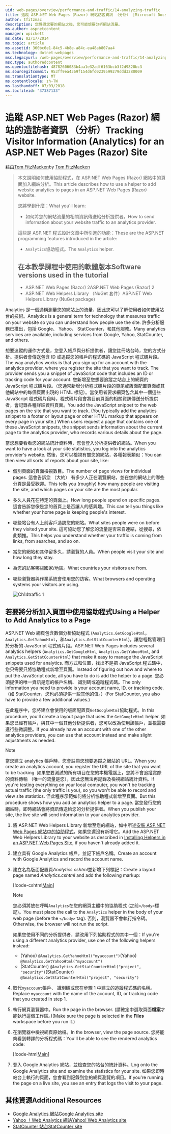 ```yaml
---
uid: web-pages/overview/performance-and-traffic/14-analyzing-traffic
title: 追蹤 ASP.NET Web Pages (Razor) 網站訪客資訊 （分析） |Microsoft Docs
author: tfitzmac
description: 您覺得您要的網站之後，您可能想要分析網站流量。
ms.author: aspnetcontent
manager: wpickett
ms.date: 02/17/2014
ms.topic: article
ms.assetid: 360bc6e1-84c5-4b8e-a84c-ea48ab807aa4
ms.technology: dotnet-webpages
msc.legacyurl: /web-pages/overview/performance-and-traffic/14-analyzing-traffic
msc.type: authoredcontent
ms.openlocfilehash: 48782606083b4aa1e32adf6163bcb3f2d9828bc3
ms.sourcegitcommit: 953ff9ea4369f154d6fd0239599279ddd3280009
ms.translationtype: MT
ms.contentlocale: zh-TW
ms.lasthandoff: 07/03/2018
ms.locfileid: "37387133"
---
```

<a name="tracking-visitor-information-analytics-for-an-aspnet-web-pages-razor-site"></a><span data-ttu-id="fc074-103">追蹤 ASP.NET Web Pages (Razor) 網站的造訪者資訊 （分析）</span><span class="sxs-lookup"><span data-stu-id="fc074-103">Tracking Visitor Information (Analytics) for an ASP.NET Web Pages (Razor) Site</span></span>
====================
<span data-ttu-id="fc074-104">藉由[Tom FitzMacken](https://github.com/tfitzmac)</span><span class="sxs-lookup"><span data-stu-id="fc074-104">by [Tom FitzMacken](https://github.com/tfitzmac)</span></span>

> <span data-ttu-id="fc074-105">本文說明如何使用協助程式，在 ASP.NET Web Pages (Razor) 網站中的頁面加入網站分析。</span><span class="sxs-lookup"><span data-stu-id="fc074-105">This article describes how to use a helper to add website analytics to pages in an ASP.NET Web Pages (Razor) website.</span></span>
> 
> <span data-ttu-id="fc074-106">您將學到什麼：</span><span class="sxs-lookup"><span data-stu-id="fc074-106">What you'll learn:</span></span>
> 
> - <span data-ttu-id="fc074-107">如何將您的網站流量的相關資訊傳送給分析提供者。</span><span class="sxs-lookup"><span data-stu-id="fc074-107">How to send information about your website traffic to an analytics provider.</span></span>
> 
> <span data-ttu-id="fc074-108">這些是 ASP.NET 程式設計文章中所引進的功能：</span><span class="sxs-lookup"><span data-stu-id="fc074-108">These are the ASP.NET programming features introduced in the article:</span></span>
> 
> - <span data-ttu-id="fc074-109">`Analytics`協助程式。</span><span class="sxs-lookup"><span data-stu-id="fc074-109">The `Analytics` helper.</span></span>
>   
> 
> ## <a name="software-versions-used-in-the-tutorial"></a><span data-ttu-id="fc074-110">在本教學課程中使用的軟體版本</span><span class="sxs-lookup"><span data-stu-id="fc074-110">Software versions used in the tutorial</span></span>
> 
> 
> - <span data-ttu-id="fc074-111">ASP.NET Web Pages (Razor) 2</span><span class="sxs-lookup"><span data-stu-id="fc074-111">ASP.NET Web Pages (Razor) 2</span></span>
> - <span data-ttu-id="fc074-112">ASP.NET Web Helpers Library （NuGet 套件）</span><span class="sxs-lookup"><span data-stu-id="fc074-112">ASP.NET Web Helpers Library (NuGet package)</span></span>


<span data-ttu-id="fc074-113">Analytics 是一個通稱測量您的網站上的流量，因此您可以了解使用者如何使用站台的技術。</span><span class="sxs-lookup"><span data-stu-id="fc074-113">Analytics is a general term for technology that measures traffic on your website so you can understand how people use the site.</span></span> <span data-ttu-id="fc074-114">許多分析服務已推出，包括 Google、 Yahoo、 StatCounter，和其他服務。</span><span class="sxs-lookup"><span data-stu-id="fc074-114">Many analytics services are available, including services from Google, Yahoo, StatCounter, and others.</span></span>

<span data-ttu-id="fc074-115">想要追蹤的運作方式是，您登入帳戶與分析提供者，讓您註冊站台時，您的方式分析。提供者會傳送包含 ID 或追蹤您的帳戶的程式碼的 JavaScript 程式碼片段。</span><span class="sxs-lookup"><span data-stu-id="fc074-115">The way analytics works is that you sign up for an account with the analytics provider, where you register the site that you want to track. The provider sends you a snippet of JavaScript code that includes an ID or tracking code for your account.</span></span> <span data-ttu-id="fc074-116">您新增至您想要追蹤之站台上的網頁的 JavaScript 程式碼片段。（您通常新增分析程式碼片段的頁尾或版面配置頁面或其他網站中的每個頁面出現的 HTML 標記）。當使用者要求網頁包含其中一個這些 JavaScript 程式碼片段時，程式碼片段會將目前頁面的相關資訊傳送分析提供者，會記錄各種詳細資料頁面。</span><span class="sxs-lookup"><span data-stu-id="fc074-116">You add the JavaScript snippet to the web pages on the site that you want to track. (You typically add the analytics snippet to a footer or layout page or other HTML markup that appears on every page in your site.) When users request a page that contains one of these JavaScript snippets, the snippet sends information about the current page to the analytics provider, who records various details about the page.</span></span>

<span data-ttu-id="fc074-117">當您想要看看您的網站統計資料時，您會登入分析提供者的網站。</span><span class="sxs-lookup"><span data-stu-id="fc074-117">When you want to have a look at your site statistics, you log into the analytics provider's website.</span></span> <span data-ttu-id="fc074-118">然後，您可以檢視有關您的網站，各種報表類似：</span><span class="sxs-lookup"><span data-stu-id="fc074-118">You can then view all sorts of reports about your site, like:</span></span>

- <span data-ttu-id="fc074-119">個別頁面的頁面檢視數目。</span><span class="sxs-lookup"><span data-stu-id="fc074-119">The number of page views for individual pages.</span></span> <span data-ttu-id="fc074-120">這會告訴您 （大約） 有多少人正在瀏覽網站，並在您的網站上的哪些分頁是最受歡迎。</span><span class="sxs-lookup"><span data-stu-id="fc074-120">This tells you (roughly) how many people are visiting the site, and which pages on your site are the most popular.</span></span>
- <span data-ttu-id="fc074-121">多久人員花在特定的頁面上。</span><span class="sxs-lookup"><span data-stu-id="fc074-121">How long people spend on specific pages.</span></span> <span data-ttu-id="fc074-122">這會告訴您像是您的首頁上是否讓人的感興趣。</span><span class="sxs-lookup"><span data-stu-id="fc074-122">This can tell you things like whether your home page is keeping people's interest.</span></span>
- <span data-ttu-id="fc074-123">哪些站台有人上前客戶造訪您的網站。</span><span class="sxs-lookup"><span data-stu-id="fc074-123">What sites people were on before they visited your site.</span></span> <span data-ttu-id="fc074-124">這可協助您了解您的流量是否來自連結，從搜尋，依此類推。</span><span class="sxs-lookup"><span data-stu-id="fc074-124">This helps you understand whether your traffic is coming from links, from searches, and so on.</span></span>
- <span data-ttu-id="fc074-125">當您的網站和其停留多久，請瀏覽的人員。</span><span class="sxs-lookup"><span data-stu-id="fc074-125">When people visit your site and how long they stay.</span></span>
- <span data-ttu-id="fc074-126">為您的訪客哪些國家/地區。</span><span class="sxs-lookup"><span data-stu-id="fc074-126">What countries your visitors are from.</span></span>
- <span data-ttu-id="fc074-127">哪些瀏覽器與作業系統會使用您的訪客。</span><span class="sxs-lookup"><span data-stu-id="fc074-127">What browsers and operating systems your visitors are using.</span></span>

    ![Ch14traffic 1](14-analyzing-traffic/_static/image1.jpg)

## <a name="using-a-helper-to-add-analytics-to-a-page"></a><span data-ttu-id="fc074-129">若要將分析加入頁面中使用協助程式</span><span class="sxs-lookup"><span data-stu-id="fc074-129">Using a Helper to Add Analytics to a Page</span></span>

<span data-ttu-id="fc074-130">ASP.NET Web 網頁包含數個分析協助程式 (`Analytics.GetGoogleHtml`， `Analytics.GetYahooHtml`，和`Analytics.GetStatCounterHtml`)，讓您輕鬆管理用於分析的 JavaScript 程式碼片段。</span><span class="sxs-lookup"><span data-stu-id="fc074-130">ASP.NET Web Pages includes several analytics helpers (`Analytics.GetGoogleHtml`, `Analytics.GetYahooHtml`, and `Analytics.GetStatCounterHtml`) that make it easy to manage the JavaScript snippets used for analytics.</span></span> <span data-ttu-id="fc074-131">而方式和位置，找出不是把 JavaScript 程式碼中，您只需要只將協助程式新增至頁面。</span><span class="sxs-lookup"><span data-stu-id="fc074-131">Instead of figuring out how and where to put the JavaScript code, all you have to do is add the helper to a page.</span></span> <span data-ttu-id="fc074-132">您必須提供的唯一資訊是您的帳戶名稱、 識別碼或追蹤程式碼。</span><span class="sxs-lookup"><span data-stu-id="fc074-132">The only information you need to provide is your account name, ID, or tracking code.</span></span> <span data-ttu-id="fc074-133">（如 StatCounter，您也必須提供一些其他的值。）</span><span class="sxs-lookup"><span data-stu-id="fc074-133">(For StatCounter, you also have to provide a few additional values.)</span></span>

<span data-ttu-id="fc074-134">在此程序中，您將建立會使用的版面配置頁`GetGoogleHtml`協助程式。</span><span class="sxs-lookup"><span data-stu-id="fc074-134">In this procedure, you'll create a layout page that uses the `GetGoogleHtml` helper.</span></span> <span data-ttu-id="fc074-135">如果您已經有帳戶，與其中一個其他分析提供者，您可以改為使用該帳戶，並視需要進行些微調整。</span><span class="sxs-lookup"><span data-stu-id="fc074-135">If you already have an account with one of the other analytics providers, you can use that account instead and make slight adjustments as needed.</span></span>

> [!NOTE]
> <span data-ttu-id="fc074-136">當您建立 analytics 帳戶時，您會註冊您想要追蹤之網站的 URL。</span><span class="sxs-lookup"><span data-stu-id="fc074-136">When you create an analytics account, you register the URL of the site that you want to be tracking.</span></span> <span data-ttu-id="fc074-137">如果您要測試的所有項目在您的本機電腦上，您將不會追蹤實際的資料傳輸 （唯一的流量是您），因此您無法再記錄及檢視網站統計資料。</span><span class="sxs-lookup"><span data-stu-id="fc074-137">If you're testing everything on your local computer, you won't be tracking actual traffic (the only traffic is you), so you won't be able to record and view site statistics.</span></span> <span data-ttu-id="fc074-138">但此程序示範如何將分析協助程式新增至頁面。</span><span class="sxs-lookup"><span data-stu-id="fc074-138">But this procedure shows how you add an analytics helper to a page.</span></span> <span data-ttu-id="fc074-139">當您發行您的網站時，即時網站會將資訊傳送給您的分析提供者。</span><span class="sxs-lookup"><span data-stu-id="fc074-139">When you publish your site, the live site will send information to your analytics provider.</span></span>


1. <span data-ttu-id="fc074-140">將 ASP.NET Web Helpers Library 新增至您的網站，如中所述[安裝 ASP.NET Web Pages 網站中的協助程式](https://go.microsoft.com/fwlink/?LinkId=252372)，如果您還沒有新增它。</span><span class="sxs-lookup"><span data-stu-id="fc074-140">Add the ASP.NET Web Helpers Library to your website as described in [Installing Helpers in an ASP.NET Web Pages Site](https://go.microsoft.com/fwlink/?LinkId=252372), if you haven't already added it.</span></span>
2. <span data-ttu-id="fc074-141">建立具有 Google Analytics 帳戶，並記下帳戶名稱。</span><span class="sxs-lookup"><span data-stu-id="fc074-141">Create an account with Google Analytics and record the account name.</span></span>
3. <span data-ttu-id="fc074-142">建立名為版面配置頁*Analytics.cshtml*並新增下列標記：</span><span class="sxs-lookup"><span data-stu-id="fc074-142">Create a layout page named *Analytics.cshtml* and add the following markup:</span></span>

    [!code-cshtml[Main](14-analyzing-traffic/samples/sample1.cshtml)]

    > [!NOTE]
    > <span data-ttu-id="fc074-143">您必須將放在呼叫`Analytics`在您的網頁主體中的協助程式 (之前`</body>`標記)。</span><span class="sxs-lookup"><span data-stu-id="fc074-143">You must place the call to the `Analytics` helper in the body of your web page (before the `</body>` tag).</span></span> <span data-ttu-id="fc074-144">否則，瀏覽器不會執行指令碼。</span><span class="sxs-lookup"><span data-stu-id="fc074-144">Otherwise, the browser will not run the script.</span></span>

    <span data-ttu-id="fc074-145">如果您使用不同的分析提供者，請改用下列協助程式的其中一個：</span><span class="sxs-lookup"><span data-stu-id="fc074-145">If you're using a different analytics provider, use one of the following helpers instead:</span></span>

    - <span data-ttu-id="fc074-146">(Yahoo) `@Analytics.GetYahooHtml("myaccount")`</span><span class="sxs-lookup"><span data-stu-id="fc074-146">(Yahoo) `@Analytics.GetYahooHtml("myaccount")`</span></span>
    - <span data-ttu-id="fc074-147">(StatCounter) `@Analytics.GetStatCounterHtml("project", "security")`</span><span class="sxs-lookup"><span data-stu-id="fc074-147">(StatCounter) `@Analytics.GetStatCounterHtml("project", "security")`</span></span>
4. <span data-ttu-id="fc074-148">取代`myaccount`帳戶、 識別碼或您在步驟 1 中建立的追蹤程式碼的名稱。</span><span class="sxs-lookup"><span data-stu-id="fc074-148">Replace `myaccount` with the name of the account, ID, or tracking code that you created in step 1.</span></span>
5. <span data-ttu-id="fc074-149">執行網頁瀏覽器中。</span><span class="sxs-lookup"><span data-stu-id="fc074-149">Run the page in the browser.</span></span> <span data-ttu-id="fc074-150">(請確定中選取頁面**檔案**才能執行這個工作區。)</span><span class="sxs-lookup"><span data-stu-id="fc074-150">(Make sure the page is selected in the **Files** workspace before you run it.)</span></span>
6. <span data-ttu-id="fc074-151">在瀏覽器中檢視網頁原始檔。</span><span class="sxs-lookup"><span data-stu-id="fc074-151">In the browser, view the page source.</span></span> <span data-ttu-id="fc074-152">您將能夠看到轉譯的分析程式碼：</span><span class="sxs-lookup"><span data-stu-id="fc074-152">You'll be able to see the rendered analytics code:</span></span>

    [!code-html[Main](14-analyzing-traffic/samples/sample2.html)]
7. <span data-ttu-id="fc074-153">登入 Google Analytics 網站，並檢查您的站台的統計資料。</span><span class="sxs-lookup"><span data-stu-id="fc074-153">Log onto the Google Analytics site and examine the statistics for your site.</span></span> <span data-ttu-id="fc074-154">如果您即時站台上執行的頁面，您會看到記錄到您的網頁瀏覽的項目。</span><span class="sxs-lookup"><span data-stu-id="fc074-154">If you're running the page on a live site, you see an entry that logs the visit to your page.</span></span>

<a id="Additional_Resources"></a>
## <a name="additional-resources"></a><span data-ttu-id="fc074-155">其他資源</span><span class="sxs-lookup"><span data-stu-id="fc074-155">Additional Resources</span></span>

- [<span data-ttu-id="fc074-156">Google Analytics 網站</span><span class="sxs-lookup"><span data-stu-id="fc074-156">Google Analytics site</span></span>](https://www.google.com/analytics/)
- [<span data-ttu-id="fc074-157">Yahoo ！Web Analytics 網站</span><span class="sxs-lookup"><span data-stu-id="fc074-157">Yahoo! Web Analytics site</span></span>](http://help.yahoo.com/l/us/yahoo/ywa/)
- [<span data-ttu-id="fc074-158">StatCounter 站台</span><span class="sxs-lookup"><span data-stu-id="fc074-158">StatCounter site</span></span>](http://statcounter.com/)
